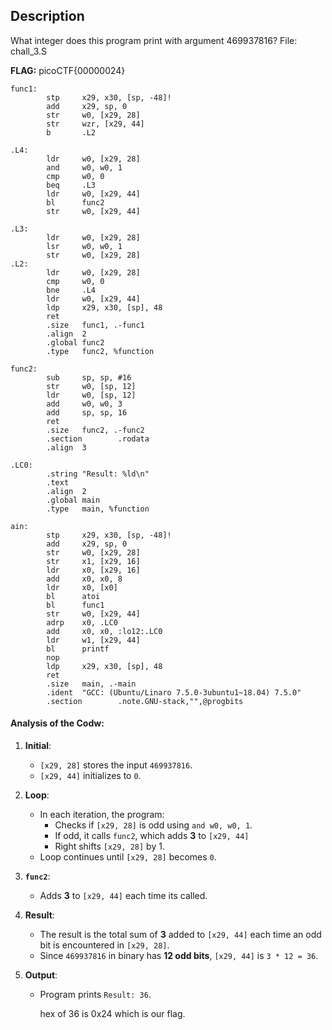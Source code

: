 ## Description
What integer does this program print with argument 469937816? 
File: chall_3.S 

**FLAG:** picoCTF{00000024}

```
func1:
        stp     x29, x30, [sp, -48]!
        add     x29, sp, 0
        str     w0, [x29, 28]
        str     wzr, [x29, 44]
        b       .L2

.L4:
        ldr     w0, [x29, 28]
        and     w0, w0, 1
        cmp     w0, 0
        beq     .L3
        ldr     w0, [x29, 44]
        bl      func2
        str     w0, [x29, 44]

.L3:
        ldr     w0, [x29, 28]
        lsr     w0, w0, 1
        str     w0, [x29, 28]
.L2:
        ldr     w0, [x29, 28]
        cmp     w0, 0
        bne     .L4
        ldr     w0, [x29, 44]
        ldp     x29, x30, [sp], 48
        ret
        .size   func1, .-func1
        .align  2
        .global func2
        .type   func2, %function

func2:
        sub     sp, sp, #16
        str     w0, [sp, 12]
        ldr     w0, [sp, 12]
        add     w0, w0, 3
        add     sp, sp, 16
        ret
        .size   func2, .-func2
        .section        .rodata
        .align  3

.LC0:
        .string "Result: %ld\n"
        .text
        .align  2
        .global main
        .type   main, %function   

ain:
        stp     x29, x30, [sp, -48]!
        add     x29, sp, 0
        str     w0, [x29, 28]
        str     x1, [x29, 16]
        ldr     x0, [x29, 16]
        add     x0, x0, 8
        ldr     x0, [x0]
        bl      atoi
        bl      func1
        str     w0, [x29, 44]
        adrp    x0, .LC0
        add     x0, x0, :lo12:.LC0
        ldr     w1, [x29, 44]
        bl      printf
        nop
        ldp     x29, x30, [sp], 48
        ret
        .size   main, .-main
        .ident  "GCC: (Ubuntu/Linaro 7.5.0-3ubuntu1~18.04) 7.5.0"
        .section        .note.GNU-stack,"",@progbits   
```

#### Analysis of the Codw:

1. **Initial**:
   - `[x29, 28]` stores the input `469937816`.
   - `[x29, 44]` initializes to `0`.

2. **Loop**:
   - In each iteration, the program:
     - Checks if `[x29, 28]` is odd using `and w0, w0, 1`.
     - If odd, it calls `func2`, which adds **3** to `[x29, 44]`
     - Right shifts `[x29, 28]` by 1.
   - Loop continues until `[x29, 28]` becomes `0`.

3. **`func2`**:
   - Adds **3** to `[x29, 44]` each time its called.

4. **Result**:
   - The result is the total sum of **3** added to `[x29, 44]` each time an odd bit is encountered in `[x29, 28]`.
   - Since `469937816` in binary has **12 odd bits**, `[x29, 44]` is `3 * 12 = 36`.

5. **Output**:
   - Program prints `Result: 36`.
  
     hex of 36 is 0x24 which is our flag.


                                                                                                                 
